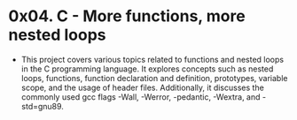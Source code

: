 # 0x04. C - More functions, more nested loops

- This project covers various topics related to functions and nested loops in the C programming language. It explores concepts such as nested loops, functions, function declaration and definition, prototypes, variable scope, and the usage of header files. Additionally, it discusses the commonly used gcc flags -Wall, -Werror, -pedantic, -Wextra, and -std=gnu89.
